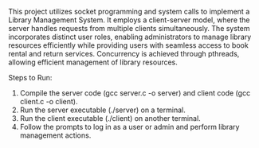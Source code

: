 This project utilizes socket programming and system calls to implement a Library Management System. It employs a client-server model, where the server handles requests from multiple clients simultaneously. The system incorporates distinct user roles, enabling administrators to manage library resources efficiently while providing users with seamless access to book rental and return services.
Concurrency is achieved through pthreads, allowing efficient management of library resources.


Steps to Run:
1. Compile the server code (gcc server.c -o server) and client code (gcc client.c -o client).
2. Run the server executable (./server) on a terminal.
3. Run the client executable (./client) on another terminal.
4. Follow the prompts to log in as a user or admin and perform library management actions.
